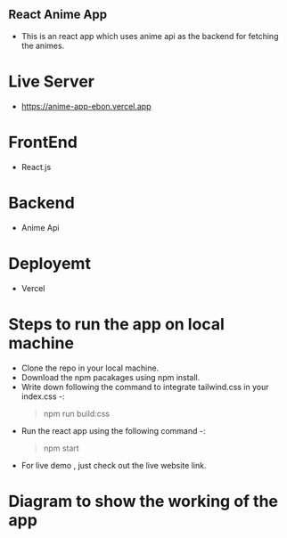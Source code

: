 ## React Anime App

- This is an react app which uses anime api as the backend for fetching the animes.

# Live Server
 - https://anime-app-ebon.vercel.app

# FrontEnd
 - React.js

# Backend
 - Anime Api
 
# Deployemt
 - Vercel

# Steps to run the app on local machine
  - Clone the repo in your local machine.
  - Download the npm pacakages using npm install.
  - Write down following the command to integrate tailwind.css in your index.css -:
    > npm run build:css
  - Run the react app using the following command -:
    > npm start
  - For live demo , just check out the live website link.


# Diagram to show the working of the app



